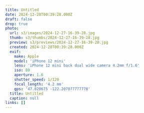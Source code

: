 ```yaml
---
title: Untitled
date: 2024-12-28T00:39:28.000Z
draft: false
drop: true
photo:
  url: s3/images/2024-12-27-16-39-28.jpg
  thumb: s3/thumbs/2024-12-27-16-39-28.jpg
  preview: s3/previews/2024-12-27-16-39-28.jpg
  created: 2024-12-28T00:39:28.000Z
  exif:
    make: Apple
    model: 'iPhone 12 mini'
    lens: 'iPhone 12 mini back dual wide camera 4.2mm f/1.6'
    iso: 80
    aperture: 1.6
    shutter_speed: 1/120
    focal_length: '4.2 mm'
    gps: '47.820675 -122.207077777778'
  title: Untitled
  caption: null
links: []
---
```

